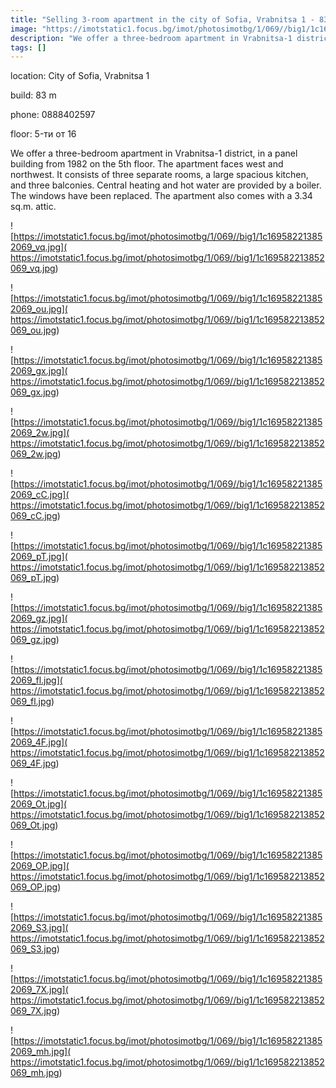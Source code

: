 ```yaml
---
title: "Selling 3-room apartment in the city of Sofia, Vrabnitsa 1 - 83 sq.m / 133,000 EUR :: imot.bg Ad."
image: "https://imotstatic1.focus.bg/imot/photosimotbg/1/069//big1/1c169582213852069_nz.jpg"
description: "We offer a three-bedroom apartment in Vrabnitsa-1 district, in a panel building from 1982 on the 5th floor. The apartment faces west and northwest. It consists of three separate rooms, a large spacious kitchen, and three balconies. Central heating and hot water are provided by a boiler. The windows have been replaced. The apartment also comes with a 3.34 sq.m. attic."
tags: []
---
```


location: City of Sofia, Vrabnitsa 1

build: 83 m

phone: 0888402597

floor: 5-ти от 16

We offer a three-bedroom apartment in Vrabnitsa-1 district, in a panel building from 1982 on the 5th floor. The apartment faces west and northwest. It consists of three separate rooms, a large spacious kitchen, and three balconies. Central heating and hot water are provided by a boiler. The windows have been replaced. The apartment also comes with a 3.34 sq.m. attic.


![https://imotstatic1.focus.bg/imot/photosimotbg/1/069//big1/1c169582213852069_vq.jpg]( https://imotstatic1.focus.bg/imot/photosimotbg/1/069//big1/1c169582213852069_vq.jpg)


![https://imotstatic1.focus.bg/imot/photosimotbg/1/069//big1/1c169582213852069_ou.jpg]( https://imotstatic1.focus.bg/imot/photosimotbg/1/069//big1/1c169582213852069_ou.jpg)


![https://imotstatic1.focus.bg/imot/photosimotbg/1/069//big1/1c169582213852069_gx.jpg]( https://imotstatic1.focus.bg/imot/photosimotbg/1/069//big1/1c169582213852069_gx.jpg)


![https://imotstatic1.focus.bg/imot/photosimotbg/1/069//big1/1c169582213852069_2w.jpg]( https://imotstatic1.focus.bg/imot/photosimotbg/1/069//big1/1c169582213852069_2w.jpg)


![https://imotstatic1.focus.bg/imot/photosimotbg/1/069//big1/1c169582213852069_cC.jpg]( https://imotstatic1.focus.bg/imot/photosimotbg/1/069//big1/1c169582213852069_cC.jpg)


![https://imotstatic1.focus.bg/imot/photosimotbg/1/069//big1/1c169582213852069_pT.jpg]( https://imotstatic1.focus.bg/imot/photosimotbg/1/069//big1/1c169582213852069_pT.jpg)


![https://imotstatic1.focus.bg/imot/photosimotbg/1/069//big1/1c169582213852069_gz.jpg]( https://imotstatic1.focus.bg/imot/photosimotbg/1/069//big1/1c169582213852069_gz.jpg)


![https://imotstatic1.focus.bg/imot/photosimotbg/1/069//big1/1c169582213852069_fl.jpg]( https://imotstatic1.focus.bg/imot/photosimotbg/1/069//big1/1c169582213852069_fl.jpg)


![https://imotstatic1.focus.bg/imot/photosimotbg/1/069//big1/1c169582213852069_4F.jpg]( https://imotstatic1.focus.bg/imot/photosimotbg/1/069//big1/1c169582213852069_4F.jpg)


![https://imotstatic1.focus.bg/imot/photosimotbg/1/069//big1/1c169582213852069_Ot.jpg]( https://imotstatic1.focus.bg/imot/photosimotbg/1/069//big1/1c169582213852069_Ot.jpg)


![https://imotstatic1.focus.bg/imot/photosimotbg/1/069//big1/1c169582213852069_OP.jpg]( https://imotstatic1.focus.bg/imot/photosimotbg/1/069//big1/1c169582213852069_OP.jpg)


![https://imotstatic1.focus.bg/imot/photosimotbg/1/069//big1/1c169582213852069_S3.jpg]( https://imotstatic1.focus.bg/imot/photosimotbg/1/069//big1/1c169582213852069_S3.jpg)


![https://imotstatic1.focus.bg/imot/photosimotbg/1/069//big1/1c169582213852069_7X.jpg]( https://imotstatic1.focus.bg/imot/photosimotbg/1/069//big1/1c169582213852069_7X.jpg)


![https://imotstatic1.focus.bg/imot/photosimotbg/1/069//big1/1c169582213852069_mh.jpg]( https://imotstatic1.focus.bg/imot/photosimotbg/1/069//big1/1c169582213852069_mh.jpg)



